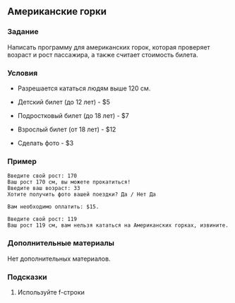 ## Американские горки

### Задание
Написать программу для американских горок, которая проверяет возраст и рост пассажира, а также считает стоимость билета.

### Условия

* Разрешается кататься людям выше 120 см.

* Детский билет (до 12 лет) - $5
* Подростковый билет (до 18 лет) - $7
* Взрослый билет (от 18 лет) - $12

* Сделать фото - $3



### Пример

```
Введите свой рост: 170
Ваш рост 170 см, вы можете прокатиться!
Введите ваш возраст: 33
Хотите получить фото вашей поездки? Да / Нет Да

Вам необходимо оплатить: $15.
```

```
Введите свой рост: 119
Ваш рост 119 см, вам нельзя кататься на Американских горках, извините.
```


### Дополнительные материалы

Нет дополнительных материалов.

### Подсказки

1. Используйте f-строки
